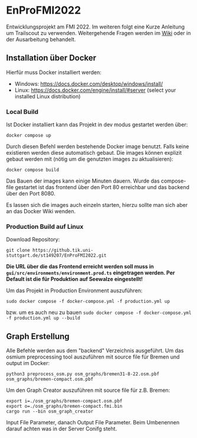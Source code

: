 # EnProFMI2022
Entwicklungsprojekt am FMI 2022.
Im weiteren folgt eine Kurze Anleitung um Trailscout zu verwenden.
Weitergehende Fragen werden im [Wiki](https://github.tik.uni-stuttgart.de/st149207/EnProFMI2022/wiki) oder in der Ausarbeitung behandelt.

## Installation über Docker

Hierfür muss Docker installiert werden:
* Windows: https://docs.docker.com/desktop/windows/install/
* Linux: https://docs.docker.com/engine/install/#server (select your installed Linux distribution)

### Local Build 

Ist Docker installiert kann das Projekt in dev modus gestartet werden über: 

``docker compose up``

Durch diesen Befehl werden bestehende Docker image benutzt. Falls keine existieren werden diese automatisch gebaut. 
Die images können explizit gebaut werden mit (nötig um die genutzten images zu aktualisieren):

``docker compose build``

Das Bauen der images kann einige Minuten dauern.
Wurde das compose-file gestartet ist das frontend über den Port 80 erreichbar und das backend über den Port 8080.

Es lassen sich die images auch einzeln starten, hierzu sollte man sich aber an das Docker Wiki wenden.

### Production Build auf Linux

Download Repository:

`git clone https://github.tik.uni-stuttgart.de/st149207/EnProFMI2022.git`

**Die URL über die das Frontend erreicht werden soll muss in `gui/src/environments/environment.prod.ts` eingetragen werden.
Per Default ist die für Produktion auf Seewalze eingestellt!**

Um das Projekt in Production Environment auszuführen:

`sudo docker compose -f docker-compose.yml -f production.yml up`

bzw. um es auch neu zu bauen `sudo docker compose -f docker-compose.yml -f production.yml up --build`


## Graph Erstellung

Alle Befehle werden aus dem "backend" Verzeichnis ausgeführt.
Um das osmium preprocessing tool auszuführen mit source file für Bremen und output im Docker:
```
python3 preprocess_osm.py osm_graphs/bremen31-8-22.osm.pbf osm_graphs/bremen-compact.osm.pbf
```
Um den Graph Creator auszuführen mit source file für z.B. Bremen:
```
export i=./osm_graphs/bremen-compact.osm.pbf
export o=./osm_graphs/bremen-compact.fmi.bin
cargo run --bin osm_graph_creator
```
Input File Parameter, danach Output File Parameter.
Beim Umbenennen darauf achten was in der Server Conifg steht.
